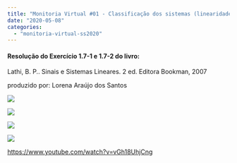 ```yaml
---
title: "Monitoria Virtual #01 - Classificação dos sistemas (linearidade e invariância no tempo)"
date: "2020-05-08"
categories: 
  - "monitoria-virtual-ss2020"
---
```


#### Resolução do Exercício 1.7-1 e 1.7-2 do livro:  
Lathi, B. P.. Sinais e Sistemas Lineares. 2 ed. Editora Bookman, 2007

produzido por: Lorena Araújo dos Santos

![](image-1.png)

![](images/image-2.png)

![](images/image.png)

![](image-3-1024x706.png)

https://www.youtube.com/watch?v=vGh18UhjCng
